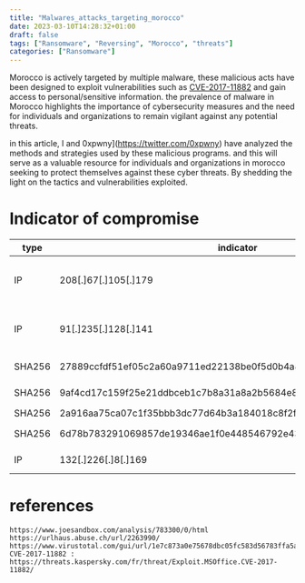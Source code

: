 ```yaml
---
title: "Malwares_attacks_targeting_morocco"
date: 2023-03-10T14:28:32+01:00
draft: false
tags: ["Ransomware", "Reversing", "Morocco", "threats"]
categories: ["Ransomware"]
---
```




Morocco is actively targeted by multiple malware, these malicious acts have been designed to exploit vulnerabilities such as [CVE-2017-11882](https://threats.kaspersky.com/fr/threat/Exploit.MSOffice.CVE-2017-11882/)  and gain access to personal/sensitive information.
the prevalence of malware in Morocco highlights the importance of cybersecurity measures and the need for individuals and organizations to remain vigilant against any potential threats.

in this article, I and 0xpwny](https://twitter.com/0xpwny)  have analyzed the methods and strategies used by these malicious programs. and this will serve as a valuable resource for individuals and organizations in morocco seeking to protect themselves against these cyber threats. By shedding the light on the tactics and vulnerabilities exploited. 


# Indicator of compromise 


| type   | indicator                                                        | Description                          |     |     |     |
| ------ | ---------------------------------------------------------------- | ------------------------------------ | --- | --- | --- |
| IP     | 208[.]67[.]105[.]179                                             | Ip used to deliver multiple malwares |     |     |     |
| IP     | 91[.]235[.]128[.]141                                             | Ip used to deliver multiple malwares |     |     |     |
| SHA256 | 27889ccfdf51ef05c2a60a9711ed22138be0f5d0b4a8d540e760051557bcd2a6 | lockibot malware                     |     |     |     |
| SHA256 | 9af4cd17c159f25e21ddbceb1c7b8a31a8a2b5684e8bafb39e5e6780e6c77776 | Redline stealer                      |     |     |     |
| SHA256 | 2a916aa75ca07c1f35bbb3dc77d64b3a184018c8f2f606802344bdb71847dc2f | Agent Tesla                          |     |     |     |
| SHA256 | 6d78b783291069857de19346ae1f0e448546792e431328ffefef0ec4d799aabe | Snake Keylogger                      |     |     |     |
| IP     | 132[.]226[.]8[.]169                                                    | Snake Keylogger                                     |     |     |     |



# references 

```
https://www.joesandbox.com/analysis/783300/0/html
https://urlhaus.abuse.ch/url/2263990/
https://www.virustotal.com/gui/url/1e7c873a0e75678dbc05fc583d56783ffa5ad88aac404a10ec0770ee93b83659
CVE-2017-11882 : https://threats.kaspersky.com/fr/threat/Exploit.MSOffice.CVE-2017-11882/
```

